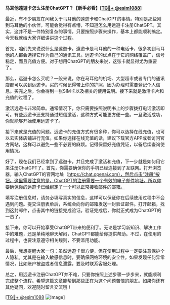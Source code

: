 **马耳他遠遊卡怎么注册ChatGPT？【新手必看】[[TG💪+ @esim1088](https://t.me/s/esim1088)]**

最近，有不少朋友在问我关于马耳他的遠遊卡和ChatGPT的事情。特别是那些刚到马耳他的小伙伴，可能会觉得有点懵，不知道怎么用远遊卡注册ChatGPT。其实，这并不是一件特别复杂的事情，只要按照步骤来操作，基本上都能顺利搞定。今天我就给大家详细讲讲这个过程。

首先，咱们先来说说什么是遠遊卡。遠遊卡是马耳他的一种电话卡，很多初到马耳他的人都会选择它作为自己的通讯工具。远遊卡的优点在于它的网络覆盖广，信号稳定，而且充值方便。对于想用ChatGPT的朋友来说，这张卡就显得尤为重要了。

那么，远遊卡怎么买呢？一般来说，你在马耳他的机场、大型超市或者专门的通讯店都可以买到远遊卡。买的时候记得带上你的护照，因为办理时需要登记个人信息。买完之后，你会得到一张SIM卡以及相关的使用说明。接下来就是激活卡片和充值的过程了。

激活远遊卡非常简单。通常情况下，你只需要按照说明书上的步骤拨打电话激活即可。有些远遊卡还支持通过短信激活，这种方式可能更方便一些。一旦激活成功，你就能够开始使用远遊卡了。

接下来就是充值的问题。远遊卡的充值方式有很多种，你可以选择在线充值，也可以去实体店铺进行充值。如果你选择在线充值的话，建议下载官方APP或者访问官方网站，这样可以避免一些不必要的麻烦。记得保留好充值凭证，以备后续查询使用情况。

好了，现在我们已经拿到了远遊卡，并且完成了激活和充值，下一步就是如何用它来注册ChatGPT了。首先，你需要确保你的手机已经连接到了互联网。打开浏览器，输入ChatGPT的官网地址（https://chat.openai.com），然后点击“注册”按钮。这里需要注意的是，ChatGPT的注册需要一个有效的电子邮件地址，所以你要确保你的远遊卡已经绑定了一个可以正常接收邮件的邮箱。

填写注册信息时，请务必填写真实的信息，这样可以保证你在后续使用过程中不会遇到问题。提交注册表单后，系统会向你的邮箱发送一封验证邮件。打开邮箱，找到这封邮件，点击其中的链接完成验证。验证完成后，你就正式成为ChatGPT的一员了。

接下来，你可以开始享受ChatGPT带来的便利了。无论是学习新知识、解决工作中的难题，还是单纯地聊天解闷，ChatGPT都能给你提供帮助。不过，在使用的过程中，也要注意遵守相关规则，不要滥用功能。

最后，我想提醒大家一句：虽然远遊卡很方便，但在使用过程中一定要注意保护个人隐私。尤其是在输入敏感信息时，要确保网络环境的安全性。如果发现任何异常情况，比如账户被盗或者信息泄露，要及时联系客服处理。

总之，用远遊卡注册ChatGPT并不难，只要你按照上述步骤一步步来，就能顺利完成整个流程。希望这篇文章能帮到那些正在为这个问题苦恼的朋友。如果你还有其他疑问，欢迎随时留言交流哦！

[[TG💪+ @esim1088](https://t.me/s/esim1088) ![Image](https://i.postimg.cc/4NQfJmqS/Snipaste-2025-05-13-00-14-12.png)]
